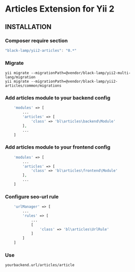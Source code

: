 Articles Extension for Yii 2
=====================================

INSTALLATION
------------

### Composer require section
```javascript
"black-lamp/yii2-articles": "0.*"
```

### Migrate

	yii migrate --migrationPath=@vendor/black-lamp/yii2-multi-lang/migration
	yii migrate --migrationPath=@vendor/black-lamp/yii2-articles/common/migrations

### Add articles module to your backend config
```php
    'modules' => [
    	...
        'articles' => [
            'class' => 'bl\articles\backend\Module'
        ],
        ...
    ]
```

### Add articles module to your frontend config
```php
    'modules' => [
    	...
        'articles' => [
            'class' => 'bl\articles\frontend\Module'
        ],
        ...
    ]
```

### Configure seo-url rule
```php
	'urlManager' => [
		...
		'rules' => [
			...
			[
				'class' => 'bl\articles\UrlRule'
			]
		]
	]
```

### Use
	yourbackend.url/articles/article